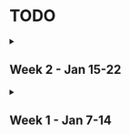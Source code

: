 # TODO

<details>
<summary>

## Week 2 - Jan 15-22

</summary>
<br>

Assignment | Due Date
--- | ---
Systems Chapter 1 through section 1.3 | Jan 16
Sustainability Lab Prep | Jan 16
DEI Engineering Week 2 Readings | Jan 18
Stats Homework 1 | Jan 19

</details>


<details>
<summary>

## Week 1 - Jan 7-14

</summary>
<br>

Assignment | Due Date
--- | ---
~~First Week Intro Note Draft~~ | Jan 10
~~First Week Intro Note Revision~~ | Jan 10
~~Stats Quiz 0~~ | Jan 11
~~Intro Sustainability Class 2 Readings~~ | Jan 11
~~C Language Basics~~ | Jan 11
~~Introduction to MasteringEngineering: Computer Science~~ | Jan 12
Collaborative Class Wiki Contribution 1 | Jan 15
~~Systems Lab I~~ | Jan 16
Sustainability Assignment | Jan 16
Sustainability Reading Response 1 | Jan 16
Systems Required Reading | TBD
~~Read Systems I Syllabus~~ | 
~~Read Engineering Stats Syllabus~~ |
~~Read DEI Engineering Syllabus~~ |
~~Read Intro Sustainability Syllabus~~ |

</details>